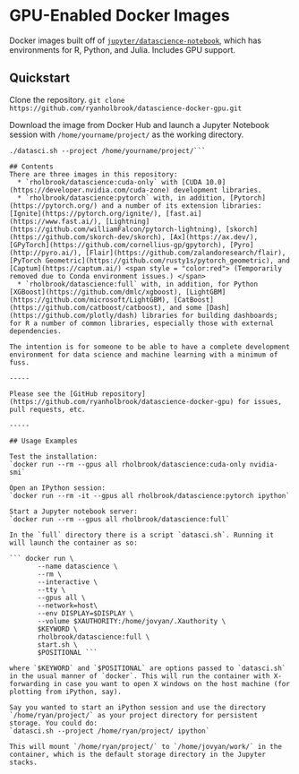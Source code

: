 # GPU-Enabled Docker Images

Docker images built off of [`jupyter/datascience-notebook`](https://github.com/jupyter/docker-stacks/tree/master/datascience-notebook), which has environments for R, Python, and Julia. Includes GPU support.

## Quickstart
Clone the repository.
```git clone https://github.com/ryanholbrook/datascience-docker-gpu.git```

Download the image from Docker Hub and launch a Jupyter Notebook session with `/home/yourname/project/` as the working directory.
```cd datascience-docker-gpu/full/
./datasci.sh --project /home/yourname/project/```

## Contents
There are three images in this repository:
  * `rholbrook/datascience:cuda-only` with [CUDA 10.0](https://developer.nvidia.com/cuda-zone) development libraries.
  * `rholbrook/datascience:pytorch` with, in addition, [Pytorch](https://pytorch.org/) and a number of its extension libraries: [Ignite](https://pytorch.org/ignite/), [fast.ai](https://www.fast.ai/), [Lightning](https://github.com/williamFalcon/pytorch-lightning), [skorch](https://github.com/skorch-dev/skorch), [Ax](https://ax.dev/), [GPyTorch](https://github.com/cornellius-gp/gpytorch), [Pyro](http://pyro.ai/), [Flair](https://github.com/zalandoresearch/flair), [PyTorch Geometric](https://github.com/rusty1s/pytorch_geometric), and [Captum](https://captum.ai/) <span style = "color:red"> (Temporarily removed due to Conda environment issues.) </span>
  * `rholbrook/datascience:full` with, in addition, for Python [XGBoost](https://github.com/dmlc/xgboost), [LightGBM](https://github.com/microsoft/LightGBM), [CatBoost](https://github.com/catboost/catboost), and some [Dash](https://github.com/plotly/dash) libraries for building dashboards; for R a number of common libraries, especially those with external dependencies.

The intention is for someone to be able to have a complete development environment for data science and machine learning with a minimum of fuss.

-----

Please see the [GitHub repository](https://github.com/ryanholbrook/datascience-docker-gpu) for issues, pull requests, etc.

-----

## Usage Examples

Test the installation:
`docker run --rm --gpus all rholbrook/datascience:cuda-only nvidia-smi`

Open an IPython session:
`docker run --rm -it --gpus all rholbrook/datascience:pytorch ipython`

Start a Jupyter notebook server:
`docker run --rm --gpus all rholbrook/datascience:full`

In the `full` directory there is a script `datasci.sh`. Running it will launch the container as so:

``` docker run \
       --name datascience \
       --rm \
       --interactive \
       --tty \
       --gpus all \
       --network=host\
       --env DISPLAY=$DISPLAY \
       --volume $XAUTHORITY:/home/jovyan/.Xauthority \
       $KEYWORD \
       rholbrook/datascience:full \
       start.sh \
       $POSITIONAL ```
       
where `$KEYWORD` and `$POSITIONAL` are options passed to `datasci.sh` in the usual manner of `docker`. This will run the container with X-forwarding in case you want to open X windows on the host machine (for plotting from iPython, say).

Say you wanted to start an iPython session and use the directory `/home/ryan/project/` as your project directory for persistent storage. You could do:
`datasci.sh --project /home/ryan/project/ ipython`

This will mount `/home/ryan/project/` to `/home/jovyan/work/` in the container, which is the default storage directory in the Jupyter stacks.
